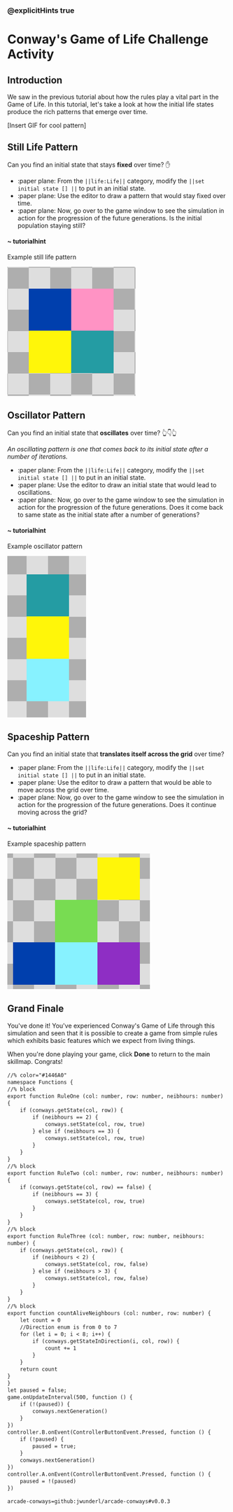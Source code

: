 ### @explicitHints true

# Conway's Game of Life Challenge Activity

## Introduction
We saw in the previous tutorial about how the rules play a vital part in the Game
of Life. In this tutorial, let's take a look at how the initial life states produce
the rich patterns that emerge over time. 

[Insert GIF for cool pattern]

## Still Life Pattern
Can you find an initial state that stays **fixed** over time? ✋
- :paper plane: From the ``||life:Life||`` category, modify the
``||set initial state [] ||`` to put in an initial state.
- :paper plane: Use the editor to draw a pattern that would stay fixed over time.
- :paper plane: Now, go over to the game window to see 
the simulation in action for the progression of the future generations.
Is the initial population staying still?

#### ~ tutorialhint

Example still life pattern

![Alt txt](https://raw.githubusercontent.com/shakao/skillmap-game-of-life/master/images/stillLife.png)

## Oscillator Pattern
Can you find an initial state that **oscillates** over time? 👆👇👆

_An oscillating pattern is one that comes back to its initial
state after a number of iterations._
- :paper plane: From the ``||life:Life||`` category, modify the
``||set initial state [] ||`` to put in an initial state.
- :paper plane: Use the editor to draw an initial state that would lead to oscillations.
- :paper plane: Now, go over to the game window to see 
the simulation in action for the progression of the future generations.
Does it come back to same state as the initial state after a number of generations?

#### ~ tutorialhint

Example oscillator pattern

![Alt txt](https://raw.githubusercontent.com/shakao/skillmap-game-of-life/master/images/oscillator.png)

## Spaceship Pattern
Can you find an initial state that **translates itself across the grid** over time?
- :paper plane: From the ``||life:Life||`` category, modify the
``||set initial state [] ||`` to put in an initial state.
- :paper plane: Use the editor to draw a pattern that would be able to move across
the grid over time.
- :paper plane: Now, go over to the game window to see 
the simulation in action for the progression of the future generations.
Does it continue moving across the grid?

#### ~ tutorialhint

Example spaceship pattern

![Alt txt](https://raw.githubusercontent.com/shakao/skillmap-game-of-life/master/images/glider.png)

## Grand Finale
You've done it! You've experienced Conway's Game of Life through this simulation
and seen that it is possible to create a game from simple rules which exhibits
basic features which we expect from living things. 

When you're done playing your game, click **Done** to return to the 
main skillmap. Congrats!

```customts
//% color="#1446A0"
namespace Functions {
//% block
export function RuleOne (col: number, row: number, neibhours: number) {
    if (conways.getState(col, row)) {
        if (neibhours == 2) {
            conways.setState(col, row, true)
        } else if (neibhours == 3) {
            conways.setState(col, row, true)
        }
    }
}
//% block
export function RuleTwo (col: number, row: number, neibhours: number) {
    if (conways.getState(col, row) == false) {
        if (neibhours == 3) {
            conways.setState(col, row, true)
        }
    }
}
//% block
export function RuleThree (col: number, row: number, neibhours: number) {
    if (conways.getState(col, row)) {
        if (neibhours < 2) {
            conways.setState(col, row, false)
        } else if (neibhours > 3) {
            conways.setState(col, row, false)
        }
    } 
}
//% block
export function countAliveNeighbours (col: number, row: number) {
    let count = 0
    //Direction enum is from 0 to 7
    for (let i = 0; i < 8; i++) {
        if (conways.getStateInDirection(i, col, row)) {
            count += 1
        }
    }
    return count
}
}
let paused = false;
game.onUpdateInterval(500, function () {
    if (!(paused)) {
        conways.nextGeneration()
    }
})
controller.B.onEvent(ControllerButtonEvent.Pressed, function () {
    if (!paused) { 
        paused = true;
    }
    conways.nextGeneration()
})
controller.A.onEvent(ControllerButtonEvent.Pressed, function () {
    paused = !(paused)
})
```

```package
arcade-conways=github:jwunderl/arcade-conways#v0.0.3
```

